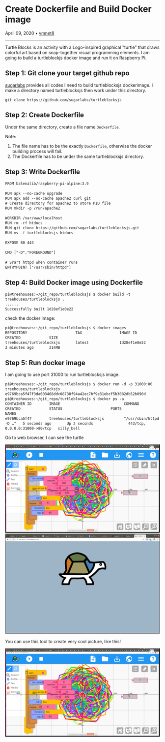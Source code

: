 # Create Dockerfile and Build Docker image

April 09, 2020 • [vmnet8](https://github.com/vmnet8)

---

Turtle Blocks is an activity with a Logo-inspired graphical "turtle" that draws colorful art based on snap-together visual programming elements. I am going to build a turtleblockjs docker image and run it on Raspberry Pi.


## Step 1: Git clone your target github repo 

[sugarlabs](https://github.com/sugarlabs/turtleblocksjs) provides all codes I need to build turtleblocksjs dockerimage.
I make a directory named turtleblocksjs then work under this directory.

```
git clone https://github.com/sugarlabs/turtleblocksjs
```

## Step 2: Create Dockerfile 

Under the same directory, create a file name `Dockerfile`.

Note:  
1.  The file name has to be the exactly `Dockerfile`, otherwise the docker building process will fail.
1.  The Dockerfile has to be under the same turtleblocksjs directory.


## Step 3: Write Dockerfile

```
FROM balenalib/raspberry-pi-alpine:3.9 

RUN apk --no-cache upgrade
RUN apk add --no-cache apache2 curl git
# Create directory for apache2 to store PID file
RUN mkdir -p /run/apache2

WORKDIR /var/www/localhost
RUN rm -rf htdocs
RUN git clone https://github.com/sugarlabs/turtleblocksjs.git
RUN mv -f turtleblocksjs htdocs

EXPOSE 80 443

CMD ["-D","FOREGROUND"]

# Srart httpd when container runs
ENTRYPOINT ["/usr/sbin/httpd"]
```

## Step 4: Build Docker image using Dockerfile

```
pi@treehouses:~/git_repo/turtleblocksjs $ docker build -t treehouses/turtleblocksjs .
......
Successfully built 1d28ef1e0e22
```

check the docker image:
```
pi@treehouses:~/git_repo/turtleblocksjs $ docker images
REPOSITORY                      TAG                 IMAGE ID            CREATED             SIZE
treehouses/turtleblocksjs       latest              1d28ef1e0e22        2 minutes ago       214MB
```

## Step 5: Run docker image

I am going to use port 31000 to run turtleblocksjs image.

```
pi@treehouses:~/git_repo/turtleblocksjs $ docker run -d -p 31000:80 treehouses/turtleblocksjs
e9769bca5f47f3da603468ddc08738f94a42ec7bf9e31ebcf5b3082db52b090d
pi@treehouses:~/git_repo/turtleblocksjs $ docker ps -a
CONTAINER ID        IMAGE                             COMMAND                  CREATED             STATUS                      PORTS                            NAMES
e9769bca5f47        treehouses/turtleblocksjs         "/usr/sbin/httpd -D …"   5 seconds ago       Up 2 seconds                443/tcp, 0.0.0.0:31000->80/tcp   silly_bell
```

Go to web browser, I can see the turtle

![](images/20200409-turtle1.png)
![](images/20200409-turtle2.png)

You can use this tool to create very cool picture, like this!
 

![](images/20200409-turtle3.png)
